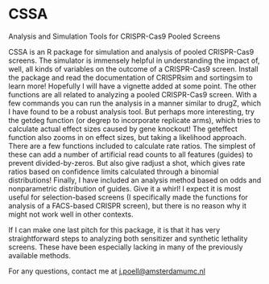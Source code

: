 # CSSA
Analysis and Simulation Tools for CRISPR-Cas9 Pooled Screens

CSSA is an R package for simulation and analysis of pooled CRISPR-Cas9 screens. The simulator is immensely helpful in understanding the impact of, well, all kinds of variables on the outcome of a CRISPR-Cas9 screen. Install the package and read the documentation of CRISPRsim and sortingsim to learn more! Hopefully I will have a vignette added at some point. The other functions are all related to analyzing a pooled CRISPR-Cas9 screen. With a few commands you can run the analysis in a manner similar to drugZ, which I have found to be a robust analysis tool. But perhaps more interesting, try the getdeg function (or degrep to incorporate replicate arms), which tries to calculate actual effect sizes caused by gene knockout! The geteffect function also zooms in on effect sizes, but taking a likelihood approach. There are a few functions included to calculate rate ratios. The simplest of these can add a number of artificial read counts to all features (guides) to prevent divided-by-zeros. But also give radjust a shot, which gives rate ratios based on confidence limits calculated through a binomial distributions! Finally, I have included an analysis method based on odds and nonparametric distribution of guides. Give it a whirl! I expect it is most useful for selection-based screens (I specifically made the functions for analysis of a FACS-based CRISPR screen), but there is no reason why it might not work well in other contexts.

If I can make one last pitch for this package, it is that it has very straightforward steps to analyzing both sensitizer and synthetic lethality screens. These have been especially lacking in many of the previously available methods.

For any questions, contact me at j.poell@amsterdamumc.nl
